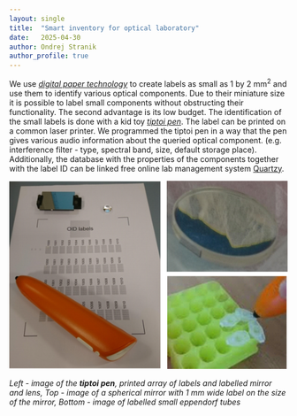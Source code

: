 ```yaml
---
layout: single
title:  "Smart inventory for optical laboratory"
date:   2025-04-30
author: Ondrej Stranik
author_profile: true
---
```


We use [_digital paper technology_](https://en.wikipedia.org/wiki/Digital_paper) to create labels as small as 1 by 2 mm<sup>2</sup> and use them to identify various optical components. Due to their miniature size it is possible to label small components without obstructing their functionality. The second advantage is its low budget. The identification of the small labels is done with a kid toy [_tiptoi pen_](https://www.ravensburger.de/de-DE/entdecken/tiptoi). The label can be printed on a common laser printer. We programmed the tiptoi pen in a way that the pen gives various audio information about the queried optical component. (e.g. interference filter - type, spectral band, size, default storage place). Additionally, the database with the properties of the components together with the label ID can be linked free online lab management system [Quartzy](https://www.quartzy.com/).  




![tiptoi](/assets/images/projects/tipToi.png)


*Left - image of the __tiptoi pen__, printed array of labels and labelled mirror and lens, Top - image of a spherical mirror with 1 mm wide label on the size of the mirror, Bottom - image of labelled small eppendorf tubes*


